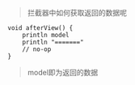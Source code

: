 > 拦截器中如何获取返回的数据呢
```
void afterView() {
    println model
    println "======="
    // no-op
}
```
> model即为返回的数据
